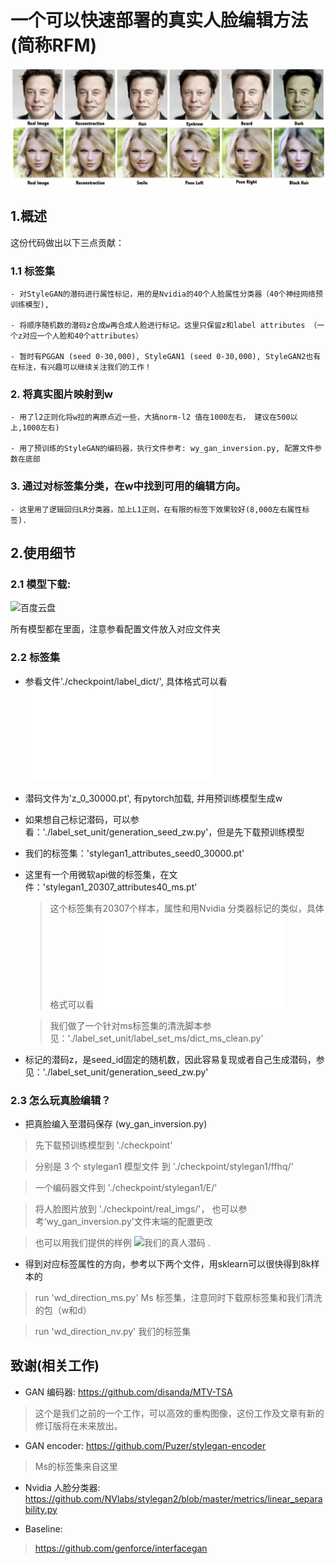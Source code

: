 # 一个可以快速部署的真实人脸编辑方法 (简称RFM)

![RFM](./checkpoint/img/rfm.png)

## 1.概述

这份代码做出以下三点贡献：

### 1.1 标签集
    
    - 对StyleGAN的潜码进行属性标记，用的是Nvidia的40个人脸属性分类器（40个神经网络预训练模型), 

    - 将顺序随机数的潜码z合成w再合成人脸进行标记。这里只保留z和label attributes （一个z对应一个人脸和40个attributes）

    - 暂时有PGGAN (seed 0-30,000), StyleGAN1 (seed 0-30,000), StyleGAN2也有在标注，有兴趣可以继续关注我们的工作！


### 2. 将真实图片映射到w 

    - 用了l2正则化将w拉的离原点近一些，大搞norm-l2 值在1000左右， 建议在500以上,1000左右)

    - 用了预训练的StyleGAN的编码器，执行文件参考: wy_gan_inversion.py, 配置文件参数在底部


### 3. 通过对标签集分类，在w中找到可用的编辑方向。

    - 这里用了逻辑回归LR分类器，加上L1正则，在有限的标签下效果较好(8,000左右属性标签).
    

## 2.使用细节

### 2.1 模型下载:

![百度云盘](https://pan.baidu.com/s/1rRd5q9qwGxfJkddLkxHy6Q?pwd=1989)

所有模型都在里面，注意参看配置文件放入对应文件夹


### 2.2 标签集

- 参看文件'./checkpoint/label_dict/', 具体格式可以看 ![标签集格式](./label_set_unit/readme_dict.md) 

- 潜码文件为'z_0_30000.pt', 有pytorch加载, 并用预训练模型生成w

- 如果想自己标记潜码，可以参看：'./label_set_unit/generation_seed_zw.py'，但是先下载预训练模型

- 我们的标签集：'stylegan1_attributes_seed0_30000.pt'

- 这里有一个用微软api做的标签集，在文件：'stylegan1_20307_attributes40_ms.pt'

    > 这个标签集有20307个样本，属性和用Nvidia 分类器标记的类似，具体格式可以看 ![标签集格式](./label_set_unit/readme_dict.md) 
    
    > 我们做了一个针对ms标签集的清洗脚本参见：'./label_set_unit/label_set_ms/dict_ms_clean.py'

- 标记的潜码z，是seed_id固定的随机数，因此容易复现或者自己生成潜码，参见：'./label_set_unit/generation_seed_zw.py' 

### 2.3 怎么玩真脸编辑？

- 把真脸编入至潜码保存 (wy_gan_inversion.py)  

> 先下载预训练模型到 './checkpoint'

> 分别是 3 个 stylegan1 模型文件 到 './checkpoint/stylegan1/ffhq/'

> 一个编码器文件到 './checkpoint/stylegan1/E/'

> 将人脸图片放到 './checkpoint/real_imgs/'， 也可以参考‘wy_gan_inversion.py’文件末端的配置更改

> 也可以用我们提供的样例 ![我们的真人潜码](./checkpoint/wy_faces/) .



-  得到对应标签属性的方向，参考以下两个文件，用sklearn可以很快得到8k样本的

> run 'wd_direction_ms.py'  Ms 标签集，注意同时下载原标签集和我们清洗的包（w和d）

> run 'wd_direction_nv.py'  我们的标签集


## 致谢(相关工作)

- GAN 编码器: https://github.com/disanda/MTV-TSA 

> 这个是我们之前的一个工作，可以高效的重构图像，这份工作及文章有新的修订版将在未来放出。

- GAN encoder: https://github.com/Puzer/stylegan-encoder

> Ms的标签集来自这里

- Nvidia 人脸分类器: https://github.com/NVlabs/stylegan2/blob/master/metrics/linear_separability.py

- Baseline: 

> https://github.com/genforce/interfacegan
















